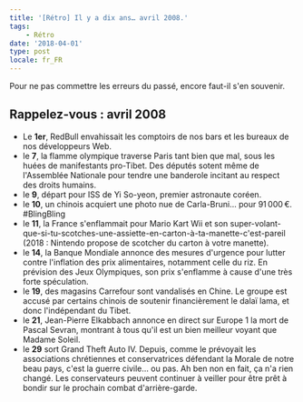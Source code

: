 ```yaml
---
title: '[Rétro] Il y a dix ans… avril 2008.'
tags:
    - Rétro
date: '2018-04-01'
type: post
locale: fr_FR
---
```


Pour ne pas commettre les erreurs du passé, encore faut-il s'en souvenir.

<!-- more -->

## Rappelez-vous : avril 2008

*   Le **1er**, RedBull envahissait les comptoirs de nos bars et les bureaux de nos développeurs Web.
*   le **7**, la flamme olympique traverse Paris tant bien que mal, sous les huées de manifestants pro-Tibet. Des députés sotent même de l'Assemblée Nationale pour tendre une banderole incitant au respect des droits humains.
*   le **9**, départ pour ISS de Yi So-yeon, premier astronaute coréen.
*   le **10**, un chinois acquiert une photo nue de Carla-Bruni… pour 91&#8239;000&#8239;€. #BlingBling
*   le **11**, la France s'enflammait pour Mario Kart Wii et son super-volant-que-si-tu-scotches-une-assiette-en-carton-à-ta-manette-c'est-pareil (2018 : Nintendo propose de scotcher du carton à votre manette).
*   le **14**, la Banque Mondiale annonce des mesures d'urgence pour lutter contre l'inflation des prix alimentaires, notamment celle du riz. En prévision des Jeux Olympiques, son prix s'enflamme à cause d'une très forte spéculation.
*   le **19**, des magasins Carrefour sont vandalisés en Chine. Le groupe est accusé par certains chinois de soutenir financièrement le dalaï lama, et donc l'indépendant du Tibet.
*   le **21**, Jean-Pierre Elkabbach annonce en direct sur Europe 1 la mort de Pascal Sevran, montrant à tous qu'il est un bien meilleur voyant que Madame Soleil.
*   le **29** sort Grand Theft Auto IV. Depuis, comme le prévoyait les associations chrétiennes et conservatrices défendant la Morale de notre beau pays, c'est la guerre civile… ou pas. Ah ben non en fait, ça n'a rien changé. Les conservateurs peuvent continuer à veiller pour être prêt à bondir sur le prochain combat d'arrière-garde.